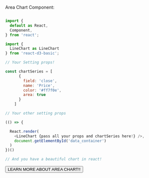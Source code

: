 Area Chart Component:

```js

import {
  default as React,
  Component,
} from 'react';

import {
  LineChart as LineChart
} from 'react-d3-basic';

// Your Setting props!

const chartSeries = [
      {
        field: 'close',
        name: 'Price',
        color: '#ff7f0e',
        area: true
      }
    ]

// Your other setting props

(() => {

  React.render(
    <LineChart {pass all your props and chartSeries here!} />,
    document.getElementById('data_container')
  )
})()

// And you have a beautiful chart in react!
```

<a href="/basic/area">
  <button type="button" class="btn btn-success">LEARN MORE ABOUT AREA CHART!!</button>
</a>
